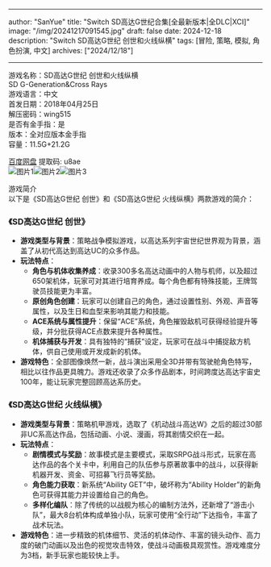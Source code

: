 
---
author: "SanYue"
title: "Switch SD高达G世纪合集[全最新版本|全DLC|XCI]"
image: "/img/20241217091545.jpg"
draft: false
date: 2024-12-18
description: "Switch SD高达G世纪 创世和火线纵横"
tags: [冒险, 策略, 模拟, 角色扮演, 中文]
archives: ["2024/12/18"]

---

游戏名称：SD高达G世纪 创世和火线纵横   
SD G-Generation&Cross Rays    
游戏语言：中文  
首发日期：2018年04月25日  
解压密码：wing515  
是否有金手指：是  
版本：全对应版本金手指   
容量：11.5G+21.2G

[百度网盘](https://pan.baidu.com/s/19wqD_JLfF4cXIfjDP_oONA) 提取码: u8ae  
![图片1](/img/f3f6fb.jpg)![图片2](/img/3838e2.jpg)![图片3](/img/723d99.jpg)  

游戏简介  
以下是《SD高达G世纪 创世》和《SD高达G世纪 火线纵横》两款游戏的简介：

### 《SD高达G世纪 创世》
- **游戏类型与背景**：策略战争模拟游戏，以高达系列宇宙世纪世界观为背景，涵盖了从初代高达到高达UC的众多作品。
- **玩法特点**：
    - **角色与机体收集养成**：收录300多名高达动画中的人物与机师，以及超过650架机体，玩家可对其进行培育养成。每个角色都有特殊技能，王牌驾驶员技能更为丰富。
    - **原创角色创建**：玩家可以创建自己的角色，通过设置性别、外观、声音等属性，以及生日和血型来影响其能力和技能。
    - **ACE系统与属性提升**：保留“ACE”系统，角色摧毁敌机可获得经验提升等级，并分批获得ACE点数来提升各种属性。
    - **机体捕获与开发**：具有独特的“捕获”设定，玩家可在战斗中捕捉敌方机体，供自己使用或开发成新的机体。
- **游戏特色**：全部图像焕然一新，战斗演出采用全3D并带有驾驶舱角色特写，相比以往作品更具魄力。游戏还收录了众多作品剧本，时间跨度达高达宇宙史100年，能让玩家完整回顾高达系历史。

### 《SD高达G世纪 火线纵横》
- **游戏类型与背景**：策略机甲游戏，选取了《机动战斗高达W》之后的超过30部非UC系高达作品，包括动画、小说、漫画，将其剧情交织在一起。
- **玩法特点**：
    - **剧情模式与奖励**：故事模式是主要模式，采取SRPG战斗形式，玩家在高达作品的各个关卡中，利用自己的队伍参与原著故事中的战斗，以获得新机器开发、资金、可招募飞行员等奖励。
    - **角色能力获取**：新系统“Ability GET”中，破坏称为“Ability Holder”的新角色可获得其能力并设置给自己的角色。
    - **多样化编队**：除了传统的以战舰为核心的编制方法外，还新增了“游击小队”，最大8台机体构成单独小队，玩家可使用“全行动”下达指令，丰富了战术玩法。
- **游戏特色**：进一步精致的机体细节、灵活的机体动作、丰富的镜头动作、高力度的破门动画以及出色的视觉攻击特效，使战斗动画极具观赏性。游戏难度分为3档，新手玩家也能较快上手。
